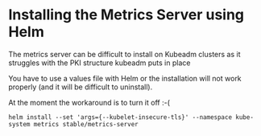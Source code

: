 # Installing the Metrics Server using Helm

The metrics server can be difficult to install on Kubeadm clusters as it struggles with the PKI structure kubeadm puts in place

You have to use a values file with Helm or the installation will not work properly (and it will be difficult to uninstall). 

At the moment the workaround is to turn it off :-(

```
helm install --set 'args={--kubelet-insecure-tls}' --namespace kube-system metrics stable/metrics-server
```

